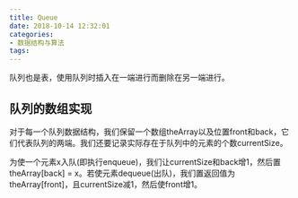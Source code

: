 ```yaml
---
title: Queue
date: 2018-10-14 12:32:01
categories:
- 数据结构与算法
tags:
---
```


队列也是表，使用队列时插入在一端进行而删除在另一端进行。

## 队列的数组实现  
对于每一个队列数据结构，我们保留一个数组theArray以及位置front和back，它们代表队列的两端。我们还要记录实际存在于队列中的元素的个数currentSize。

为使一个元素x入队(即执行enqueue)，我们让currentSize和back增1，然后置theArray[back] = x。若使元素dequeue(出队)，我们置返回值为theArray[front]，且currentSize减1，然后使front增1。